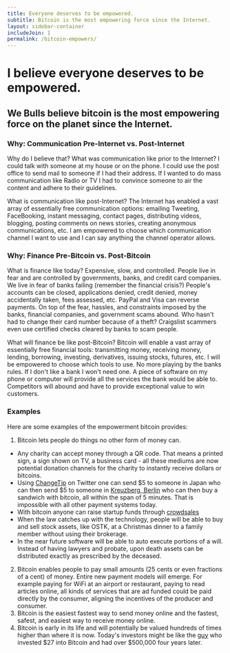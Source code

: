 ```yaml
---
title: Everyone deserves to be empowered.
subtitle: Bitcoin is the most empowering force since the Internet.
layout: sidebar-container
includeJoin: 1
permalink: /bitcoin-empowers/
---
```


# I believe everyone deserves to be empowered.

## We Bulls believe bitcoin is the most empowering force on the planet since the Internet.

### Why: Communication Pre-Internet vs. Post-Internet
Why do I believe that? What was communication like prior to the Internet? I could talk with someone at my house or on the phone. I could use the post office to send mail to someone if I had their address. If I wanted to do mass communication like Radio or TV I had to convince someone to air the content and adhere to their guidelines. 

What is communication like post-Internet? The Internet has enabled a vast array of essentially free communication options: emailing Tweeting, FaceBooking, instant messaging, contact pages, distributing videos, blogging, posting comments on news stories, creating anonymous communications, etc. I am empowered to choose which communication channel I want to use and I can say anything the channel operator allows.

### Why: Finance Pre-Bitcoin vs. Post-Bitcoin
What is finance like today? Expensive, slow, and controlled. People live in fear and are controlled by governments, banks, and credit card companies. We live in fear of banks failing (remember the financial crisis?) People's accounts can be closed, applications denied, credit denied, money accidentally taken, fees assessed, etc. PayPal and Visa can reverse payments. On top of the fear, hassles, and constraints imposed by the banks, financial companies, and government scams abound. Who hasn't had to change their card number because of a theft? Craigslist scammers even use certified checks cleared by banks to scam people.

What will finance be like post-Bitcoin? Bitcoin will enable a vast array of essentially free financial tools: transmitting money, receiving money, lending, borrowing, investing, derivatives, issuing stocks, futures, etc. I will be empowered to choose which tools to use. No more playing by the banks rules. If I don't like a bank I won't need one. A piece of software on my phone or computer will provide all the services the bank would be able to. Competitors will abound and have to provide exceptional value to win customers.

### Examples
Here are some examples of the empowerment bitcoin provides:

1. Bitcoin lets people do things no other form of money can. 
 * Any charity can accept money through a QR code. That means a printed sign, a sign shown on TV, a business card - all these mediums are now potential donation channels for the charity to instantly receive dollars or bitcoins.
 * Using [ChangeTip](http://www.changetip.com) on Twitter one can send $5 to someone in Japan who can then send $5 to someone in [Kreuzberg, Berlin](http://www.theguardian.com/technology/2013/apr/26/bitcoins-gain-currency-in-berlin) who can then buy a sandwich with bitcoin, all within the span of 5 minutes. That is impossible with all other payment systems today. 
 * With bitcoin anyone can raise startup funds through [crowdsales](http://blog.omni.foundation/2014/06/03/upcoming-crowd-sales-worth-tens-of-millions-of-dollars/)
 * When the law catches up with the technology, people will be able to buy and sell stock assets, like OSTK, at a Christmas dinner to a family member without using their brokerage.
 * In the near future software will be able to auto execute portions of a will. Instead of having lawyers and probate, upon death assets can be distributed exactly as prescribed by the deceased.
2. Bitcoin enables people to pay small amounts (25 cents or even fractions of a cent) of money. Entire new payment models will emerge. For example paying for WiFi at an airport or restaurant, paying to read articles online, all kinds of services that are ad funded could be paid directly by the consumer, aligning the incentives of the producer and consumer.
3. Bitcoin is the easiest fastest way to send money online and the fastest, safest, and easiest way to receive money online.
4. Bitcoin is early in its life and will potentially be valued hundreds of times higher than where it is now. Today's investors might be like the [guy](http://www.businessinsider.com/man-buys-bitcoin-forgets-about-it-remembers-finds-a-fortune-2013-10) who invested $27 into Bitcoin and had over $500,000 four years later.